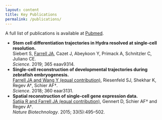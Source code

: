 ```yaml
---
layout: content
title: Key Publications
permalink: /publications/
---
```


A full list of publications is available at [Pubmed](https://www.ncbi.nlm.nih.gov/myncbi/jeffrey%20a..farrell.1/bibliography/public/).

- **Stem cell differentiation trajectories in Hydra resolved at single-cell resolution.**<br />
Siebert S, <u>Farrell JA</u>, Cazet J, Abeykoon Y, Primack A, Schnitzler C, Juliano CE.<br />
*Science*. 2019; 365 eaav9314.
- **Single-cell reconstruction of developmental trajectories during zebrafish embryogenesis.**<br />
<u>Farrell JA and Wang Y (equal contribution)</u>, Riesenfeld SJ, Shekhar K, Regev A†, Schier AF†.<br />
*Science*. 2018; 360 eaar3131.
- **Spatial reconstruction of single-cell gene expression data.**<br />
<u>Satija R and Farrell JA (equal contribution)</u>, Gennert D, Schier AF† and Regev A†.<br />
*Nature Biotechnology*. 2015; 33(5):495–502.